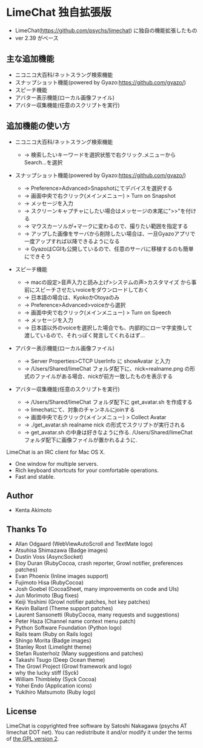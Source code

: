 # LimeChat 独自拡張版

* LimeChat(https://github.com/psychs/limechat) に独自の機能拡張したもの
* ver 2.39 がベース

## 主な追加機能
* ニコニコ大百科/ネットスラング検索機能
* スナップショット機能(powered by Gyazo:https://github.com/gyazo/)
* スピーチ機能
* アバター表示機能(ローカル画像ファイル)
* アバター収集機能(任意のスクリプトを実行)

## 追加機能の使い方
* ニコニコ大百科/ネットスラング検索機能
    * -> 検索したいキーワードを選択状態で右クリック.メニューからSearch...を選択
* スナップショット機能(powered by Gyazo:https://github.com/gyazo/)
    * -> Preference>Advanced>Snapshotにてデバイスを選択する
    * -> 画面中央で右クリック(メインメニュー) > Turn on Snapshot
    * -> メッセージを入力
    * -> スクリーンキャプチャにしたい場合はメッセージの末尾に">>"を付ける
    * -> マウスカーソルが+マークに変わるので、撮りたい範囲を指定する
    * -> アップした画像をサーバから削除したい場合は、一旦Gyazoアプリで一度アップすれば以降できるようになる
    * -> GyazoはCGIも公開しているので、任意のサーバに移植するのも簡単にできそう
 
* スピーチ機能
    * -> macの設定>音声入力と読み上げ>システムの声>カスタマイズ から事前にスピーチさせたいvoiceをダウンロードしておく
    * -> 日本語の場合は、KyokoかOtoyaのみ
    * -> Preference>Advanced>voiceから選択
    * -> 画面中央で右クリック(メインメニュー) > Turn on Speech
    * -> メッセージを入力
    * -> 日本語以外のvoiceを選択した場合でも、内部的にローマ字変換して渡しているので、それっぽく発言してくれるはず…
 
* アバター表示機能(ローカル画像ファイル)
    * -> Server Properties>CTCP UserInfo に showAvatar と入力
    * -> /Users/Shared/limeChat フォルダ配下に、nick=realname.png の形式のファイルがある場合、nickが前方一致したものを表示する
* アバター収集機能(任意のスクリプトを実行)
    * -> /Users/Shared/limeChat フォルダ配下に get_avatar.sh を作成する
    * -> limechatにて、対象のチャンネルにjoinする
    * -> 画面中央で右クリック(メインメニュー) > Collect Avatar
    * -> ./get_avatar.sh realname nick の形式でスクリプトが実行される
    * -> get_avatar.sh の中身は好きなように作る. /Users/Shared/limeChat フォルダ配下に画像ファイルが置かれるように.

LimeChat is an IRC client for Mac OS X.

* One window for multiple servers.
* Rich keyboard shortcuts for your comfortable operations.
* Fast and stable.

## Author

* Kenta Akimoto

## Thanks To

* Allan Odgaard  (WebViewAutoScroll and TextMate logo)
* Atsuhisa Shimazawa  (Badge images)
* Dustin Voss  (AsyncSocket)
* Eloy Duran  (RubyCocoa, crash reporter, Growl notifier, preferences patches)
* Evan Phoenix  (Inline images support)
* Fujimoto Hisa  (RubyCocoa)
* Josh Goebel  (CocoaSheet, many improvements on code and UIs)
* Jun Morimoto  (Bug fixes)
* Keiji Yoshimi  (Growl notifier patches, hot key patches)
* Kevin Ballard  (Theme support patches)
* Laurent Sansonetti  (RubyCocoa, many requests and suggestions)
* Peter Haza  (Channel name context menu patch)
* Python Software Foundation  (Python logo)
* Rails team  (Ruby on Rails logo)
* Shingo Morita  (Badge images)
* Stanley Rost  (Limelight theme)
* Stefan Rusterholz  (Many suggestions and patches)
* Takashi Tsugo  (Deep Ocean theme)
* The Growl Project  (Growl framework and logo)
* why the lucky stiff  (Syck)
* William Thimbleby  (Syck Cocoa)
* Yohei Endo  (Application icons)
* Yukihiro Matsumoto  (Ruby logo)

## License

LimeChat is copyrighted free software by Satoshi Nakagawa (psychs AT limechat DOT net).
You can redistribute it and/or modify it under the terms of [the GPL version 2](https://github.com/psychs/limechat/blob/master/GPL.txt).
